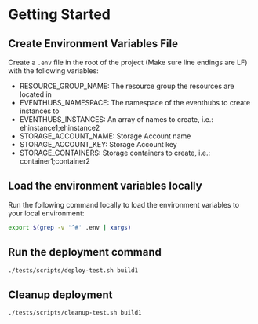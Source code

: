 # Getting Started

## Create Environment Variables File

Create a `.env` file in the root of the project (Make sure line endings are LF) with the following variables:

- RESOURCE_GROUP_NAME: The resource group the resources are located in
- EVENTHUBS_NAMESPACE: The namespace of the eventhubs to create instances to
- EVENTHUBS_INSTANCES: An array of names to create, i.e.: ehinstance1;ehinstance2
- STORAGE_ACCOUNT_NAME: Storage Account name
- STORAGE_ACCOUNT_KEY: Storage Account key
- STORAGE_CONTAINERS: Storage containers to create, i.e.: container1;container2

## Load the environment variables locally

Run the following command locally to load the environment variables to your local environment:

```sh
export $(grep -v '^#' .env | xargs)
```

## Run the deployment command

```sh
./tests/scripts/deploy-test.sh build1
```

## Cleanup deployment

```sh
./tests/scripts/cleanup-test.sh build1
```